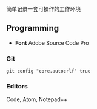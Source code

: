 简单记录一套可操作的工作环境

## Programming

- **Font** Adobe Source Code Pro

### Git

`git config "core.autocrlf" true`

### Editors

Code, Atom, Notepad++
